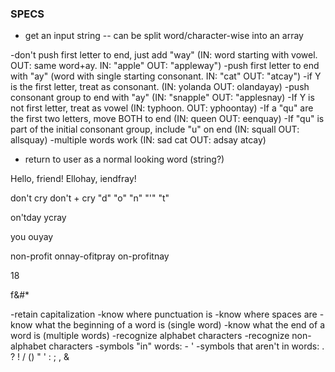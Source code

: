 
### SPECS

 * get an input string -- can be split word/character-wise into an array
 
 -don't push first letter to end, just add "way" (IN: word starting with vowel. OUT: same word+ay. IN: "apple" OUT: "appleway")
 -push first letter to end with "ay" (word with single starting consonant. IN: "cat" OUT: "atcay")
  -if Y is the first letter, treat as consonant. (IN: yolanda OUT: olandayay)
 -push consonant group to end with "ay" (IN: "snapple" OUT: "applesnay)
 -If Y is not first letter, treat as vowel (IN: typhoon. OUT: yphoontay)
 -If a "qu" are the first two letters, move BOTH to end (IN: queen OUT: eenquay)
 -If "qu" is part of the initial consonant group, include "u" on end (IN: squall OUT: allsquay)
 -multiple words work (IN: sad cat OUT: adsay atcay)

 * return to user as a normal looking word (string?)



 Hello, friend!
 Ellohay, iendfray!

don't cry
don't + cry
"d" "o" "n" "'" "t" 

on'tday ycray

you
ouyay


non-profit
onnay-ofitpray
on-profitnay

18

f&#*






 -retain capitalization
 -know where punctuation is
 -know where spaces are
 -know what the beginning of a word is (single word)
 -know what the end of a word is (multiple words)
 -recognize alphabet characters
 -recognize non-alphabet characters 
   -symbols "in" words: - '
   -symbols that aren't in words: . ? ! / () " ' : ; , & 
